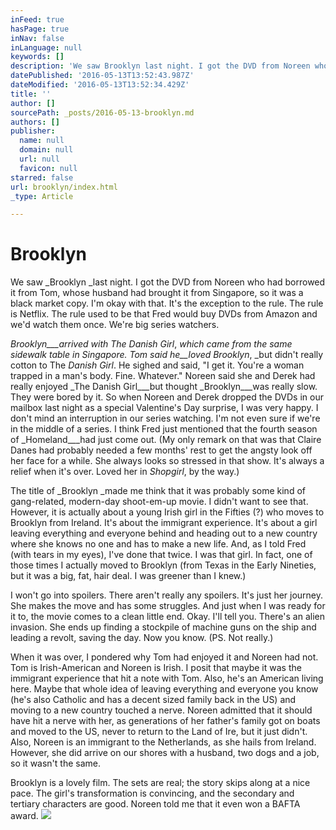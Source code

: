 ```yaml
---
inFeed: true
hasPage: true
inNav: false
inLanguage: null
keywords: []
description: 'We saw Brooklyn last night. I got the DVD from Noreen who had borrowed it from Tom, whose husband had brought it from Singapore, so it was a black market copy. I’m okay with that. It’s the exception to the rule. The rule is Netflix. The rule used to be that Fred would buy DVDs from Amazon and we’d watch them once. We’re big series watchers.'
datePublished: '2016-05-13T13:52:43.987Z'
dateModified: '2016-05-13T13:52:34.429Z'
title: ''
author: []
sourcePath: _posts/2016-05-13-brooklyn.md
authors: []
publisher:
  name: null
  domain: null
  url: null
  favicon: null
starred: false
url: brooklyn/index.html
_type: Article

---
```

# Brooklyn

We saw _Brooklyn _last night. I got the DVD from Noreen who had borrowed it from Tom, whose husband had brought it from Singapore, so it was a black market copy. I'm okay with that. It's the exception to the rule. The rule is Netflix. The rule used to be that Fred would buy DVDs from Amazon and we'd watch them once. We're big series watchers.

_Brooklyn___arrived with _The Danish Girl__, _which came from the same sidewalk table in Singapore. Tom said he__loved _Brooklyn__, _but didn't really cotton to The _Danish Girl_. He sighed and said, "I get it. You're a woman trapped in a man's body. Fine. Whatever." Noreen said she and Derek had really enjoyed _The Danish Girl___but thought _Brooklyn___was really slow. They were bored by it. So when Noreen and Derek dropped the DVDs in our mailbox last night as a special Valentine's Day surprise, I was very happy. I don't mind an interruption in our series watching. I'm not even sure if we're in the middle of a series. I think Fred just mentioned that the fourth season of _Homeland___had just come out. (My only remark on that was that Claire Danes had probably needed a few months' rest to get the angsty look off her face for a while. She always looks so stressed in that show. It's always a relief when it's over. Loved her in _Shopgirl_, by the way.)

The title of _Brooklyn _made me think that it was probably some kind of gang-related, modern-day shoot-em-up movie. I didn't want to see that. However, it is actually about a young Irish girl in the Fifties (?) who moves to Brooklyn from Ireland. It's about the immigrant experience. It's about a girl leaving everything and everyone behind and heading out to a new country where she knows no one and has to make a new life. And, as I told Fred (with tears in my eyes), I've done that twice. I was that girl. In fact, one of those times I actually moved to Brooklyn (from Texas in the Early Nineties, but it was a big, fat, hair deal. I was greener than I knew.)

I won't go into spoilers. There aren't really any spoilers. It's just her journey. She makes the move and has some struggles. And just when I was ready for it to, the movie comes to a clean little end. Okay. I'll tell you. There's an alien invasion. She ends up finding a stockpile of machine guns on the ship and leading a revolt, saving the day. Now you know. (PS. Not really.)

When it was over, I pondered why Tom had enjoyed it and Noreen had not. Tom is Irish-American and Noreen is Irish. I posit that maybe it was the immigrant experience that hit a note with Tom. Also, he's an American living here. Maybe that whole idea of leaving everything and everyone you know (he's also Catholic and has a decent sized family back in the US) and moving to a new country touched a nerve. Noreen admitted that it should have hit a nerve with her, as generations of her father's family got on boats and moved to the US, never to return to the Land of Ire, but it just didn't. Also, Noreen is an immigrant to the Netherlands, as she hails from Ireland. However, she did arrive on our shores with a husband, two dogs and a job, so it wasn't the same. 

Brooklyn is a lovely film. The sets are real; the story skips along at a nice pace. The girl's transformation is convincing, and the secondary and tertiary characters are good. Noreen told me that it even won a BAFTA award. ![](https://the-grid-user-content.s3-us-west-2.amazonaws.com/07350a74-5be3-46fa-8f4d-dc777361974c.jpg)